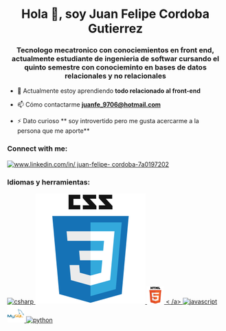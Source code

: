 <h1 align="center">Hola 👋, soy Juan Felipe Cordoba Gutierrez</h1>
<h3 align="center">Tecnologo mecatronico con conociemientos en front end, actualmente estudiante de ingenieria de softwar cursando el quinto semestre con conocieminto en bases de datos relacionales y no relacionales</h3>

- 🌱 Actualmente estoy aprendiendo **todo relacionado al front-end**

- 📫 Cómo contactarme **juanfe_9706@hotmail.com**

- ⚡ Dato curioso ** soy introvertido pero me gusta acercarme a la persona que me aporte**

<h3 align="left">Connect with me:</h3>
<p align="left">
<a href="https://linkedin.com/en/www.linkedin.com/en/ juan-felipe-cordoba-7a0197202" target="blank"><img align="center" src="https:/ /raw.githubusercontent.com/rahuldkjain/github-profile-readme-generator/master/src/images/icons/Social/linked-in-alt.svg" alt="www.linkedin.com/in/ juan-felipe- cordoba-7a0197202" height="30" width="40" /></a>
</p>

<h3 align="left">Idiomas y herramientas:</h3>
<p align="left"> <a href="https://www.w3schools.com/cs/" target="_blank" rel="noreferrer"> <img src="https://raw.githubusercontent. com/devicons/devicon/master/icons/csharp/csharp-original.svg" alt="csharp" width="40" height="40"/> </a> <a href="https://www. w3schools.com/css/" target="_blank" rel="noreferrer"> <img src="https://raw.githubusercontent.com/devicons/devicon/master/icons/css3/css3-original-wordmark.svg " alt="css3" ancho="40" alto="40"/> </a> <a href="https://www.w3.org/html/" target="_blank" rel="noreferrer" > <img src="https://raw.githubusercontent.com/devicons/devicon/master/icons/html5/html5-original-wordmark.svg" alt="html5" width="40" height="40"/> < /a> <a href="https://developer.mozilla.org/en-US/docs/Web/JavaScript" target="_blank" rel="noreferrer"> <img src="https://raw. githubusercontent.com/devicons/devicon/master/icons/javascript/javascript-original.svg" alt="javascript" width="40" height="40"/> </a> <a href="https:// www.mysql.com/" target="_blank" rel="noreferrer"> <img src="https://raw.githubusercontent.com/devicons/devicon/master/icons/mysql/mysql-original-wordmark.svg " alt="mysql" width="40" height="40"/> </a> <a href="https://www.python.org" target="_blank" rel="noreferrer"> <img src="https ://raw.githubusercontent.com/devicons/devicon/master/icons/python/python-original.svg" alt="python" width="40" height="40"/> </a> </p>
